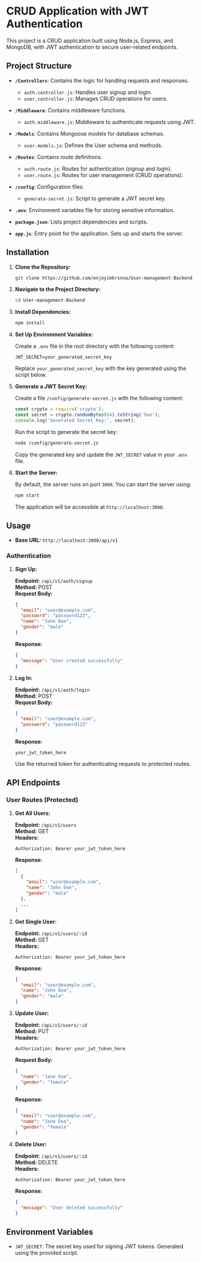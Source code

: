 # CRUD Application with JWT Authentication

This project is a CRUD application built using Node.js, Express, and MongoDB, with JWT authentication to secure user-related endpoints.

## Project Structure

- **`/Controllers`**: Contains the logic for handling requests and responses.
  - `auth.controller.js`: Handles user signup and login.
  - `user.controller.js`: Manages CRUD operations for users.

- **`/Middleware`**: Contains middleware functions.
  - `auth.middleware.js`: Middleware to authenticate requests using JWT.

- **`/Models`**: Contains Mongoose models for database schemas.
  - `user.models.js`: Defines the User schema and methods.

- **`/Routes`**: Contains route definitions.
  - `auth.route.js`: Routes for authentication (signup and login).
  - `user.route.js`: Routes for user management (CRUD operations).

- **`/config`**: Configuration files.
  - `generate-secret.js`: Script to generate a JWT secret key.

- **`.env`**: Environment variables file for storing sensitive information.

- **`package.json`**: Lists project dependencies and scripts.

- **`app.js`**: Entry point for the application. Sets up and starts the server.

## Installation

1. **Clone the Repository:**

   ```bash
   git clone https://github.com/enjoyimkrsnna/User-management-Backend
   ```

2. **Navigate to the Project Directory:**

   ```bash
   cd User-management-Backend
   ```

3. **Install Dependencies:**

   ```bash
   npm install
   ```

4. **Set Up Environment Variables:**

   Create a `.env` file in the root directory with the following content:

   ```env
   JWT_SECRET=your_generated_secret_key
   ```

   Replace `your_generated_secret_key` with the key generated using the script below.

5. **Generate a JWT Secret Key:**

   Create a file `/config/generate-secret.js` with the following content:

   ```javascript
   const crypto = require('crypto');
   const secret = crypto.randomBytes(64).toString('hex');
   console.log('Generated Secret Key:', secret);
   ```

   Run the script to generate the secret key:

   ```bash
   node /config/generate-secret.js
   ```

   Copy the generated key and update the `JWT_SECRET` value in your `.env` file.

6. **Start the Server:**

   By default, the server runs on port `3000`. You can start the server using:

   ```bash
   npm start
   ```

   The application will be accessible at `http://localhost:3000`.

## Usage

- **Base URL:** `http://localhost:3000/api/v1`

### Authentication

1. **Sign Up:**

   **Endpoint:** `/api/v1/auth/signup`  
   **Method:** POST  
   **Request Body:**

   ```json
   {
     "email": "user@example.com",
     "password": "password123",
     "name": "John Doe",
     "gender": "male"
   }
   ```

   **Response:**

   ```json
   {
     "message": "User created successfully"
   }
   ```

2. **Log In:**

   **Endpoint:** `/api/v1/auth/login`  
   **Method:** POST  
   **Request Body:**

   ```json
   {
     "email": "user@example.com",
     "password": "password123"
   }
   ```

   **Response:**

   ```
   your_jwt_token_here
   ```

   Use the returned token for authenticating requests to protected routes.

## API Endpoints

### User Routes (Protected)

1. **Get All Users:**

   **Endpoint:** `/api/v1/users`  
   **Method:** GET  
   **Headers:**

   ```http
   Authorization: Bearer your_jwt_token_here
   ```

   **Response:**

   ```json
   [
     {
       "email": "user@example.com",
       "name": "John Doe",
       "gender": "male"
     },
     ...
   ]
   ```

2. **Get Single User:**

   **Endpoint:** `/api/v1/users/:id`  
   **Method:** GET  
   **Headers:**

   ```http
   Authorization: Bearer your_jwt_token_here
   ```

   **Response:**

   ```json
   {
     "email": "user@example.com",
     "name": "John Doe",
     "gender": "male"
   }
   ```

3. **Update User:**

   **Endpoint:** `/api/v1/users/:id`  
   **Method:** PUT  
   **Headers:**

   ```http
   Authorization: Bearer your_jwt_token_here
   ```

   **Request Body:**

   ```json
   {
     "name": "Jane Doe",
     "gender": "female"
   }
   ```

   **Response:**

   ```json
   {
     "email": "user@example.com",
     "name": "Jane Doe",
     "gender": "female"
   }
   ```

4. **Delete User:**

   **Endpoint:** `/api/v1/users/:id`  
   **Method:** DELETE  
   **Headers:**

   ```http
   Authorization: Bearer your_jwt_token_here
   ```

   **Response:**

   ```json
   {
     "message": "User deleted successfully"
   }
   ```

## Environment Variables

- `JWT_SECRET`: The secret key used for signing JWT tokens. Generated using the provided script.